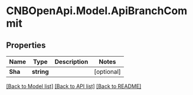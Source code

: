 # CNBOpenApi.Model.ApiBranchCommit

## Properties

Name | Type | Description | Notes
------------ | ------------- | ------------- | -------------
**Sha** | **string** |  | [optional] 

[[Back to Model list]](../../README.md#documentation-for-models) [[Back to API list]](../../README.md#documentation-for-api-endpoints) [[Back to README]](../../README.md)

